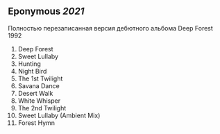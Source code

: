 ## Eponymous *2021*

Полностью перезаписанная версия дебютного альбома Deep Forest 1992

1. Deep Forest
2. Sweet Lullaby
3. Hunting
4. Night Bird
5. The 1st Twilight
6. Savana Dance
7. Desert Walk
8. White Whisper
9. The 2nd Twilight
10. Sweet Lullaby (Ambient Mix)
11. Forest Hymn
